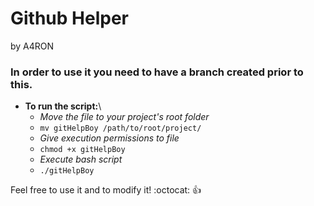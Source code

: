 # Github Helper
by A4RON

### In order to use it you need to have a branch created prior to this.


* **To run the script:**\ 
	* *Move the file to your project's root folder* 
	* ```mv gitHelpBoy /path/to/root/project/``` 
	* *Give execution permissions to file* 
	* ```chmod +x gitHelpBoy``` 
	* *Execute bash script* 
	* ```./gitHelpBoy``` 

Feel free to use it and to modify it! :octocat: :+1:
